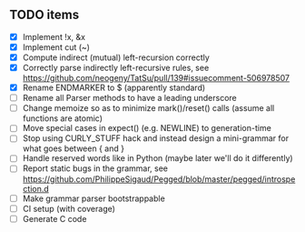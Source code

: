TODO items
----------

- [x] Implement !x, &x
- [x] Implement cut (~)
- [x] Compute indirect (mutual) left-recursion correctly
- [x] Correctly parse indirectly left-recursive rules,
      see https://github.com/neogeny/TatSu/pull/139#issuecomment-506978507
- [x] Rename ENDMARKER to $ (apparently standard)
- [ ] Rename all Parser methods to have a leading underscore
- [ ] Change memoize so as to minimize mark()/reset() calls (assume all functions are atomic)
- [ ] Move special cases in expect() (e.g. NEWLINE) to generation-time
- [ ] Stop using CURLY_STUFF hack and instead design a mini-grammar for what goes between { and }
- [ ] Handle reserved words like in Python (maybe later we'll do it differently)
- [ ] Report static bugs in the grammar,
      see https://github.com/PhilippeSigaud/Pegged/blob/master/pegged/introspection.d
- [ ] Make grammar parser bootstrappable
- [ ] CI setup (with coverage)
- [ ] Generate C code
